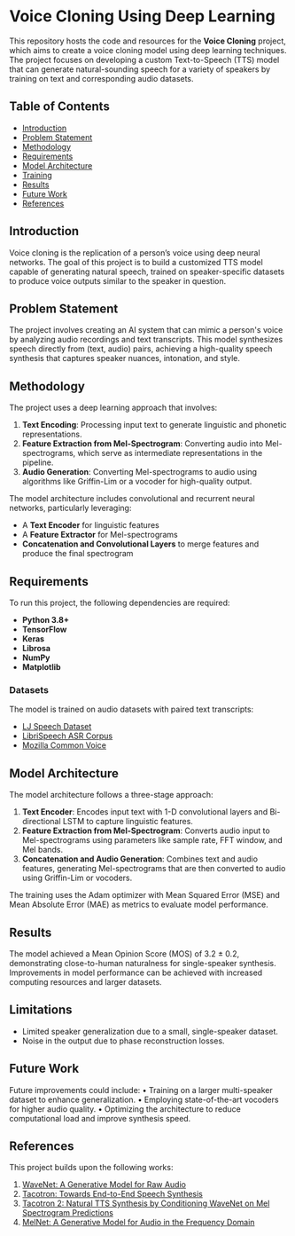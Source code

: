 # Voice Cloning Using Deep Learning

This repository hosts the code and resources for the **Voice Cloning** project, which aims to create a voice cloning model using deep learning techniques. The project focuses on developing a custom Text-to-Speech (TTS) model that can generate natural-sounding speech for a variety of speakers by training on text and corresponding audio datasets.

## Table of Contents
- [Introduction](#introduction)
- [Problem Statement](#problem-statement)
- [Methodology](#methodology)
- [Requirements](#requirements)
- [Model Architecture](#model-architecture)
- [Training](#training)
- [Results](#results)
- [Future Work](#future-work)
- [References](#references)

## Introduction
Voice cloning is the replication of a person’s voice using deep neural networks. The goal of this project is to build a customized TTS model capable of generating natural speech, trained on speaker-specific datasets to produce voice outputs similar to the speaker in question.

## Problem Statement
The project involves creating an AI system that can mimic a person's voice by analyzing audio recordings and text transcripts. This model synthesizes speech directly from (text, audio) pairs, achieving a high-quality speech synthesis that captures speaker nuances, intonation, and style.

## Methodology
The project uses a deep learning approach that involves:
1. **Text Encoding**: Processing input text to generate linguistic and phonetic representations.
2. **Feature Extraction from Mel-Spectrogram**: Converting audio into Mel-spectrograms, which serve as intermediate representations in the pipeline.
3. **Audio Generation**: Converting Mel-spectrograms to audio using algorithms like Griffin-Lim or a vocoder for high-quality output.

The model architecture includes convolutional and recurrent neural networks, particularly leveraging:
- A **Text Encoder** for linguistic features
- A **Feature Extractor** for Mel-spectrograms
- **Concatenation and Convolutional Layers** to merge features and produce the final spectrogram

## Requirements
To run this project, the following dependencies are required:
- **Python 3.8+**
- **TensorFlow**
- **Keras**
- **Librosa**
- **NumPy**
- **Matplotlib**

### Datasets
The model is trained on audio datasets with paired text transcripts:
- [LJ Speech Dataset](https://keithito.com/LJ-Speech-Dataset/)
- [LibriSpeech ASR Corpus](https://www.openslr.org/12)
- [Mozilla Common Voice](https://commonvoice.mozilla.org/en/datasets)

## Model Architecture
The model architecture follows a three-stage approach:
1. **Text Encoder**: Encodes input text with 1-D convolutional layers and Bi-directional LSTM to capture linguistic features.
2. **Feature Extraction from Mel-Spectrogram**: Converts audio input to Mel-spectrograms using parameters like sample rate, FFT window, and Mel bands.
3. **Concatenation and Audio Generation**: Combines text and audio features, generating Mel-spectrograms that are then converted to audio using Griffin-Lim or vocoders.

The training uses the Adam optimizer with Mean Squared Error (MSE) and Mean Absolute Error (MAE) as metrics to evaluate model performance.

## Results

The model achieved a Mean Opinion Score (MOS) of 3.2 ± 0.2, demonstrating close-to-human naturalness for single-speaker synthesis. Improvements in model performance can be achieved with increased computing resources and larger datasets.

## Limitations
- Limited speaker generalization due to a small, single-speaker dataset.
- Noise in the output due to phase reconstruction losses.

## Future Work

Future improvements could include:
	•	Training on a larger multi-speaker dataset to enhance generalization.
	•	Employing state-of-the-art vocoders for higher audio quality.
	•	Optimizing the architecture to reduce computational load and improve synthesis speed.

## References
This project builds upon the following works:
1. [WaveNet: A Generative Model for Raw Audio](https://arxiv.org/abs/1609.03499)
2. [Tacotron: Towards End-to-End Speech Synthesis](https://arxiv.org/abs/1703.10135)
3. [Tacotron 2: Natural TTS Synthesis by Conditioning WaveNet on Mel Spectrogram Predictions](https://arxiv.org/abs/1712.05884)
4. [MelNet: A Generative Model for Audio in the Frequency Domain](https://arxiv.org/abs/1906.01083)
  
